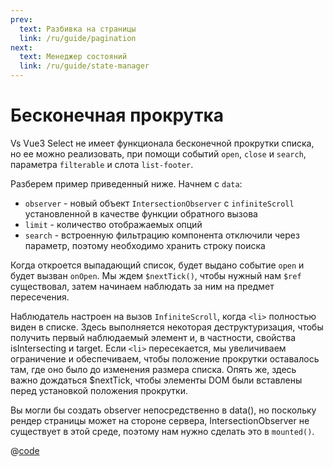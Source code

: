 ```yaml
---
prev:
  text: Разбивка на страницы
  link: /ru/guide/pagination
next:
  text: Менеджер состояний
  link: /ru/guide/state-manager
---
```


# Бесконечная прокрутка

Vs Vue3 Select не имеет функционала бесконечной прокрутки списка, но ее можно реализовать, при помощи событий `open`,
`close` и `search`, параметра `filterable` и слота `list-footer`.

Разберем пример приведенный ниже. Начнем с `data`:

- `observer` - новый объект `IntersectionObserver` с `infiniteScroll` установленной в качестве функции обратного вызова
- `limit` - количество отображаемых опций
- `search` - встроенную фильтрацию компонента отключили через параметр, поэтому необходимо хранить строку поиска

Когда откроется выпадающий список, будет выдано событие `open` и будет вызван `onOpen`. Мы ждем `$nextTick()`, чтобы 
нужный нам `$ref` существовал, затем начинаем наблюдать за ним на предмет пересечения.

Наблюдатель настроен на вызов `InfiniteScroll`, когда `<li>` полностью виден в списке. Здесь выполняется некоторая 
деструктуризация, чтобы получить первый наблюдаемый элемент и, в частности, свойства isIntersecting и target. Если 
`<li>` пересекается, мы увеличиваем ограничение и обеспечиваем, чтобы положение прокрутки оставалось там, где оно было 
до изменения размера списка. Опять же, здесь важно дождаться $nextTick, чтобы элементы DOM были вставлены перед
установкой положения прокрутки.

Вы могли бы создать observer непосредственно в data(), но поскольку рендер страницы может на стороне сервера,
IntersectionObserver не существует в этой среде, поэтому нам нужно сделать это в `mounted()`.

<InfiniteScroll />

@[code](../../.vuepress/components/InfiniteScroll.vue)